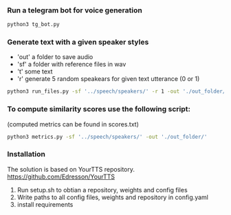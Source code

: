 ### Run a telegram bot for voice generation

```bash
python3 tg_bot.py
```

### Generate text with a given speaker styles

- 'out' a folder to save audio
- 'sf' a folder with reference files in wav
- 't' some text
- 'r' generate 5 random speakears for given text utterance (0 or 1)

```bash
python3 run_files.py -sf '../speech/speakers/' -r 1 -out './out_folder/' -t "Real stupidity beats artificial intelligence every time"
```

### To compute similarity scores use the following script:

(computed metrics can be found in scores.txt)

```bash
python3 metrics.py -sf '../speech/speakers/' -out './out_folder/'
```

### Installation

The solution is based on YourTTS repository.
https://github.com/Edresson/YourTTS

1. Run setup.sh to obtian a repository, weights and config files
2. Write paths to all config files, weights and repository in config.yaml
3. install requirements
